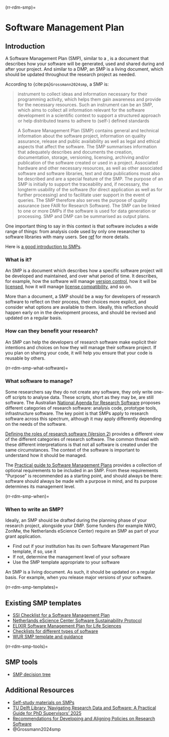 (rr-rdm-smp)=
# Software Management Plan
## Introduction
A Software Management Plan (SMP), similar to a [](#rr-rdm-dmp), is a document that describes how your software will be generated, used and shared during and after your project.
And similar to a DMP, an SMP is a living document, which should be updated throughout the research project as needed.

According to {cite:ps}`Grossmann2024smp`, a SMP is:

> instrument to collect ideas and information necessary for their programming activity, which helps them gain awareness and provide for the necessary resources. 
> Such an instrument can be an SMP, which aims to collect all information relevant for the software development in a scientific context to support a structured approach or help distributed teams to adhere to (self-) defined standards
> 
> A Software Management Plan (SMP) contains general and technical information about the software project, information on quality assurance, release and public availability as well as legal and ethical aspects that affect the software. 
> The SMP summarises information that adequately describes and documents the creation, documentation, storage, versioning, licensing, archiving and/or publication of the software created or used in a project. 
> Associated hardware and other necessary resources, as well as other associated software and software libraries, text and data publications must also be described and are a special feature of the SMP.
> The purpose of an SMP is initially to support the traceability and, if necessary, the longterm usability of the software (for direct application as well as for further processing) and to facilitate user support in the event of queries. 
> The SMP therefore also serves the purpose of quality assurance (see FAIR for Research Software).
> The SMP can be linked to one or more DMPs if the software is used for data generation or processing. 
> SMP and DMP can be summarised as output plans.

One important thing to say in this context is that software includes a wide range of things: from analysis code used by only one researcher to software libraries with many users. See [ref](#rr-rdm-smp-what-software) for more details.

Here is [a good introduction to SMPs](https://tu-delft-dcc.github.io/docs/software/fair_software/software_management_plan.html).

### What is it?
An SMP is a document which describes how a specific software project will be developed and maintained, and over what period of time.
It describes, for example, how the software will manage [version control](#rr-vcs), how it will be [licensed](#rr-licensing-floss), how it will manage [license compatibility](#rr-licensing-compatibility), and so on.

More than a document, a SMP should be a way for developers of research software to reflect on their process,  their choices more explicit, and consider what options are available to them.
Ideally, this reflection should happen early on in the development process, and should be revised and updated on a regular basis.

### How can they benefit your research?
An SMP can help the developers of research software make explicit their intentions and choices on how they will manage their software project.
If you plan on sharing your code, it will help you ensure that your code is reusable by others.

(rr-rdm-smp-what-software)=
### What software to manage?
Some researchers say they do not create any software, they only write one-off scripts to analyse data.
These scripts, short as they may be, are still software.
The Australian [National Agenda for Research Software](https://ardc.edu.au/project/research-software-agenda-for-australia/) proposes different categories of research software: analysis code, prototype tools, infrastructure software.
The key point is that SMPs apply to research software across this spectrum, although it may apply differently depending on the needs of the software.

[Defining the roles of research software (Version 2)](https://doi.org/10.54900/xdh2x-kj281) provides a different view of the different categories of research software.
The common thread with these different interpretations is that not all software is created under the same circumstances.
The context of the software is important to understand how it should be managed.

The [Practical guide to Software Management Plans](https://doi.org/10.5281/zenodo.7038280) provides a collection of optional requirements to be included in an SMP.
From these requirements "Purpose" is recommended as a starting point, and should always be there: software should always be made with a purpose in mind, and its purpose determines its management level.

(rr-rdm-smp-when)=
### When to write an SMP?
Ideally, an SMP should be drafted during the planning phase of your research project, alongside your DMP. 
Some funders (for example NWO, ZonMw, the Netherlands eScience Center) require an SMP as part of your grant application.

- Find out if your institution has its own Software Management Plan template, if so, use it
- If not, determine the management level of your software
- Use the SMP template appropriate to your software

An SMP is a living document.
As such, it should be updated on a regular basis.
For example, when you release major versions of your software.

(rr-rdm-smp-templates)=
## Existing SMP templates

- [SSI Checklist for a Software Management Plan](https://doi.org/10.5281/zenodo.1422656)
- [Netherlands eScience Center Software Sustainability Protocol](https://doi.org/10.5281/zenodo.1451750)
- [ELIXIR Software Management Plan for Life Sciences](https://doi.org/10.37044/osf.io/k8znb)
- [Checklists for different types of software](https://gitlab.com/HDBI/data-management/checklists/)
- [WUR SMP template and guidance](https://doi.org/10.5281/zenodo.10473646)

(rr-rdm-smp-tools)=
## SMP tools

- [SMP decision tree](https://smp.research.software/)

## Additional Resources

- [Self-study materials on SMPs](https://esciencecenter-digital-skills.github.io/research-software-support/modules/softwaremanagementplans/slides-smp)
- [TU Delft Library ‘Navigating Research Data and Software: A Practical Guide for PhD Supervisors’ 2025](https://www.youtube.com/watch?v=5Zy3l4dTJd4)
- [Recommendations for Developing and Aligning Policies on Research Software](https://doi.org/10.5281/zenodo.13740998)
- @Grossmann2024smp
